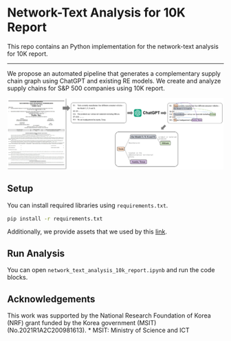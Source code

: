 # Network-Text Analysis for 10K Report

This repo contains an Python implementation for the network-text analysis for 10K report.

--------------------

We propose an automated pipeline that generates a complementary supply chain graph using ChatGPT and existing RE models.
We create and analyze supply chains for S&P 500 companies using 10K report.

<img src="./overview.png" width="1000" title="overview">

## Setup

You can install required libraries using `requirements.txt`.
```.bash
pip install -r requirements.txt
```

Additionally, we provide assets that we used by this [link](https://www.dropbox.com/scl/fo/grodsrkkr4hv2b6c04grg/h?rlkey=y6uzqwi3q5m29vn63wkahgcex&dl=0).


## Run Analysis

You can open `network_text_analysis_10k_report.ipynb` and run the code blocks.

## Acknowledgements

This work was supported by the National Research Foundation of Korea (NRF) grant funded by the Korea government (MSIT) (No.2021R1A2C200981613). * MSIT: Ministry of Science and ICT